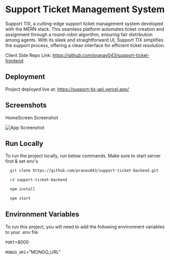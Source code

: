 
# Support Ticket Management System

Support TIX, a cutting-edge support ticket management system developed with the MERN stack. This seamless platform automates ticket creation and assignment through a round-robin algorithm, ensuring fair distribution among agents. With its sleek and straightforward UI, Support TIX simplifies the support process, offering a clean interface for efficient ticket resolution.

Client Side Repo Link: https://github.com/pranav043/support-ticket-frontend

## Deployment

Project deployed live at: https://support-tix-api.vercel.app/

## Screenshots

HomeScreen Screenshot

![App Screenshot](https://i.ibb.co/VWtKtb6/support-tix.png)


## Run Locally

To run the project locally, run below commands. Make sure to start server first & set env's

```bash
  git clone https://github.com/pranav043/support-ticket-backend.git
```

```bash
  cd support-ticket-backend
```

```bash
  npm install
```

```bash
  npm start
```


## Environment Variables

To run this project, you will need to add the following environment variables to your .env file

`PORT`=8000

`MONGO_URI`="MONGO_URL"

